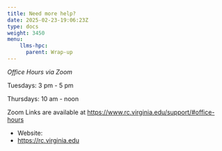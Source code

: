 ```yaml
---
title: Need more help?
date: 2025-02-23-19:06:23Z
type: docs 
weight: 3450
menu: 
    llms-hpc:
      parent: Wrap-up
---
```



_Office Hours via Zoom_

Tuesdays:       	3 pm - 5 pm

Thursdays:     	10 am - noon

Zoom Links are available at https://www.rc.virginia.edu/support/#office-hours


  * Website:
  * https://rc.virginia.edu


